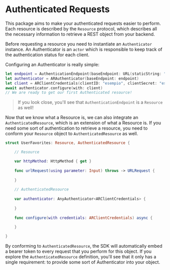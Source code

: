 # Authenticated Requests

This package aims to make your authenticated requests easier to perform.
Each resource is described by the `Resource` protocol, which describes all the necessary information to retrieve a REST object from your backend.

Before requesting a resource you need to instantiate an `Authenticator` instance.
An Authenticator is an `actor` which is responsible to keep track of the authentication status for each client.

Configuring an Authenticator is really simple:

```swift
let endpoint = AuthenticationEndpoint(baseEndpoint: URL(staticString: "https://api.example.com"), path: "auth/v2/token")
let authenticator = ARAuthenticator(baseEndpoint: endpoint)
let client = ARClientCredentials(clientID: "esempio", clientSecret: "esempio", scope: Set([]))
await authenticator.configure(with: client)
// We are ready to get our first Authenticated resource!
```

>If you look close, you'll see that `AuthenticationEndpoint` is a `Resource` as well!

Now that we know what a Resource is, we can also integrate an `AuthenticatedResource`, which is an extension of what a Resource is.
If you need some sort of authentication to retrieve a resource, you need to conform your `Resource` object to `AuthenticatedResource` as well.

```swift
struct UserFavorites: Resource, AuthenticatedResource { 

    // Resource

    var httpMethod: HttpMethod { get }
    
    func urlRequest(using parameter: Input) throws -> URLRequest {
    
    }
    
    // AuthenticatedResource
    
    var authenticator: AnyAuthenticator<ARClientCredentials> { 
    
    }
    
    func configure(with credentials: ARClientCredentials) async {
    
    }

}
```

By conforming to `AuthenticatedResource`, the SDK will automatically embed a bearer token to every request that you perform for this object.
If you explore the `AuthenticatedResource` definition, you'll see that it only has a single requirement: to provide some sort of Authenticator into your object.

